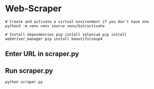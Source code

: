 # Web-Scraper
`# Create and activate a virtual environment if you don't have one
python3 -m venv venv
source venv/bin/activate`


`# Install dependencies
pip install selenium
pip install webdriver_manager
pip install beautifulsoup4`

## Enter URL in scraper.py


## Run scraper.py
`python scraper.py`
